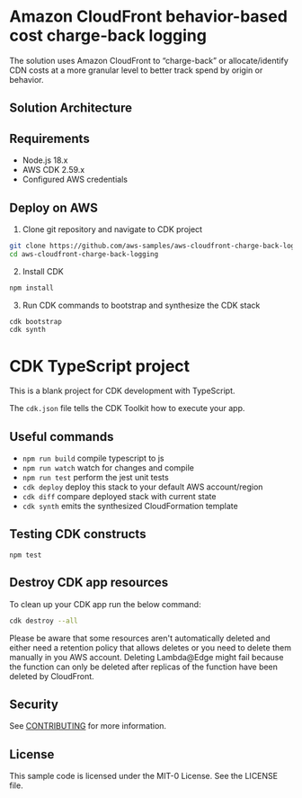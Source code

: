 # Amazon CloudFront behavior-based cost charge-back logging

The solution uses Amazon CloudFront to “charge-back” or allocate/identify CDN costs at a more granular level to better track spend by origin or behavior.

## Solution Architecture



## Requirements

- Node.js 18.x
- AWS CDK 2.59.x
- Configured AWS credentials


## Deploy on AWS

1. Clone git repository and navigate to CDK project


```bash
git clone https://github.com/aws-samples/aws-cloudfront-charge-back-logging.git
cd aws-cloudfront-charge-back-logging
```

2. Install CDK

```bash
npm install
```

3. Run CDK commands to bootstrap and synthesize the CDK stack

```bash
cdk bootstrap
cdk synth
```




# CDK TypeScript project

This is a blank project for CDK development with TypeScript.

The `cdk.json` file tells the CDK Toolkit how to execute your app.

## Useful commands

* `npm run build`   compile typescript to js
* `npm run watch`   watch for changes and compile
* `npm run test`    perform the jest unit tests
* `cdk deploy`      deploy this stack to your default AWS account/region
* `cdk diff`        compare deployed stack with current state
* `cdk synth`       emits the synthesized CloudFormation template

## Testing CDK constructs
```
npm test
```

## Destroy CDK app resources

To clean up your CDK app run the below command:
```bash
cdk destroy --all
```

Please be aware that some resources aren't automatically deleted and either 
need a retention policy that allows deletes or you need to delete them manually 
in you AWS account. Deleting Lambda@Edge might fail because the function can 
only be deleted after replicas of the function have been deleted by CloudFront.

## Security

See [CONTRIBUTING](CONTRIBUTING.md#security-issue-notifications) for more information.

## License

This sample code is licensed under the MIT-0 License. See the LICENSE file.